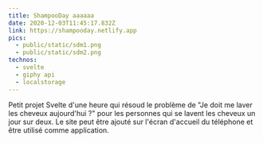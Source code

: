 ```yaml
---
title: ShampooDay aaaaaa
date: 2020-12-03T11:45:17.832Z
link: https://shampooday.netlify.app
pics:
  - public/static/sdm1.png
  - public/static/sdm2.png
technos:
  - svelte
  - giphy api
  - localstorage
---
```


Petit projet Svelte d'une heure qui résoud le problème de "Je doit me laver les cheveux aujourd'hui ?" pour les personnes qui se lavent les cheveux un jour sur deux. Le site peut être ajouté sur l'écran d'accueil du téléphone et être utilisé comme application.